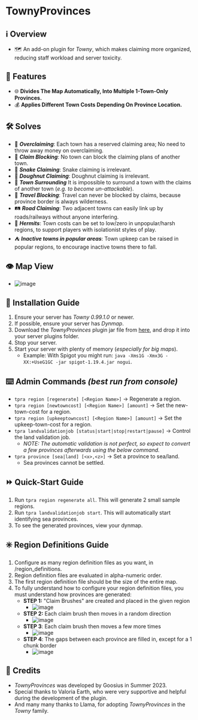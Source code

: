 # TownyProvinces

## :information_source: Overview
- :world_map: An add-on plugin for *Towny*, which makes claiming more organized, reducing staff workload and server toxicity.

## :gift: Features
- :globe_with_meridians: **Divides The Map Automatically, Into Multiple 1-Town-Only Provinces.**
- :moneybag: **Applies Different Town Costs Depending On Province Location.**

## :hammer_and_wrench: Solves
- :money_with_wings: ***Overclaiming***: Each town has a reserved claiming area; No need to throw away money on overclaiming.
- :no_entry_sign: ***Claim Blocking***: No town can block the claiming plans of another town.
- :snake: ***Snake Claiming***: Snake claiming is irrelevant.
- :doughnut: ***Doughnut Claiming***: Doughnut claiming is irrelevant.
- :hamburger: ***Town Surrounding*** It is impossible to surround a town with the claims of another town (*e.g. to become un-attackable*).
- :no_pedestrians: ***Travel Blocking***: Travel can never be blocked by claims, because province border is always wilderness.
- :railway_track: ***Road Claiming***: Two adjacent towns can easily link up by roads/railways without anyone interfering.
- :santa: ***Hermits***: Town costs can be set to low/zero in unpopular/harsh regions, to support players with isolationist styles of play.
- :tent: ***Inactive towns in popular areas***: Town upkeep can be raised in popular regions, to encourage inactive towns there to fall.

## :eye: Map View
- ![image](https://github.com/TownyAdvanced/TownyProvinces/assets/50219223/b0778012-7023-4372-b599-b5de6a336d4f)

## :floppy_disk: Installation Guide
1. Ensure your server has *Towny 0.99.1.0* or newer.
2. If possible, ensure your server has *Dynmap*.
3. Download the *TownyProvinces* plugin jar file from [here](https://github.com/TownyAdvanced/TownyProvinces/releases), and drop it into your server plugins folder.
4. Stop your server.
5. Start your server with plenty of memory (*especially for big maps*).
   - Example: With Spigot you might run: `java -Xms1G -Xmx3G -XX:+UseG1GC -jar spigot-1.19.4.jar nogui`.

## :keyboard: Admin Commands *(best run from console)*
- `tpra region [regenerate] [<Region Name>]` -> Regenerate a region.
- `tpra region [newtowncost] [<Region Name>] [amount]` -> Set the new-town-cost for a region.
- `tpra region [upkeeptowncost] [<Region Name>] [amount]` -> Set the upkeep-town-cost for a region.
- `tpra landvalidationjob [status|start|stop|restart|pause]` -> Control the land validation job.
  - *NOTE: The automatic validation is not perfect, so expect to convert a few provinces afterwards using the below command.* 
- `tpra province [sea|land] [<x>,<z>]` -> Set a province to sea/land.
  - Sea provinces cannot be settled.
 
## :fast_forward: Quick-Start Guide
1. Run `tpra region regenerate all`. This will generate 2 small sample regions.
2. Run `tpra landvalidationjob start`. This will automatically start identifying sea provinces.
3. To see the generated provinces, view your dynmap. 

## :eight_spoked_asterisk: Region Definitions Guide
1. Configure as many region definition files as you want, in /region_definitions.
2. Region definition files are evaluated in alpha-numeric order.
3. The first region definition file should be the size of the entire map.
4. To fully understand how to configure your region definition files, you must understand how provinces are generated:
   * **STEP 1:** "Claim Brushes" are created and placed in the given region
     * ![image](https://github.com/TownyAdvanced/TownyProvinces/assets/50219223/1770c063-8cc2-453e-9b91-e169fd0bb5d5)
   * **STEP 2:** Each claim brush then moves in a random direction
     * ![image](https://github.com/TownyAdvanced/TownyProvinces/assets/50219223/ad00cc6e-573f-421e-80b7-0e8430e4065e)
   * **STEP 3**: Each claim brush then moves a few more times
     * ![image](https://github.com/TownyAdvanced/TownyProvinces/assets/50219223/ee7871f0-6c55-4050-beb7-10dd69b45306)
   * **STEP 4**: The gaps between each province are filled in, except for a 1 chunk border
     * ![image](https://github.com/TownyAdvanced/TownyProvinces/assets/50219223/570039a4-7a5b-4280-ad32-debc0f1110db)

## :scroll: Credits
- *TownyProvinces* was developed by Goosius in Summer 2023.
- Special thanks to Valoria Earth, who were very supportive and helpful during the development of the plugin.
- And many many thanks to Llama, for adopting *TownyProvinces* in the *Towny* family.

